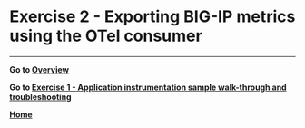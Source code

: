 
Exercise 2 - Exporting BIG-IP metrics using the OTel consumer
============================================================================

---
**Go to [Overview](docs/overview.md)**

**Go to [Exercise 1 - Application instrumentation sample walk-through and troubleshooting](ex1.md)**

**[Home](https://github.com/f5businessdevelopment/bdOtelLab)**